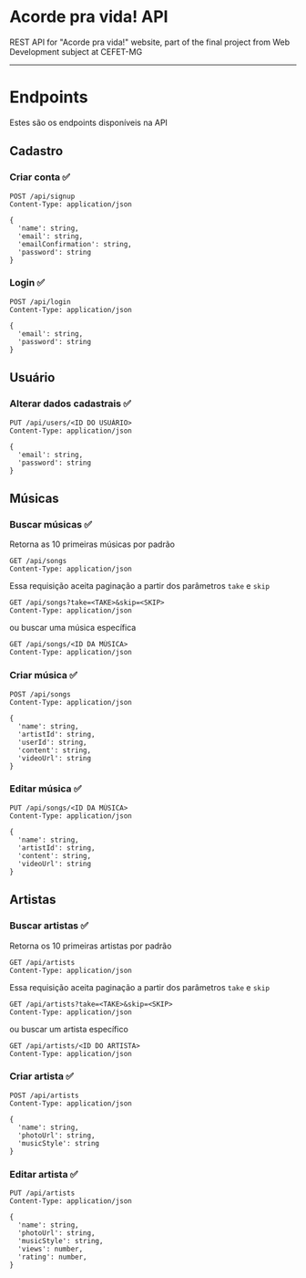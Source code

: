 # Acorde pra vida! API
REST API for "Acorde pra vida!" website, part of the final project from Web Development subject at CEFET-MG

---

# Endpoints
Estes são os endpoints disponíveis na API

## **Cadastro**

### **Criar conta** ✅

```
POST /api/signup
Content-Type: application/json

{
  'name': string,
  'email': string,
  'emailConfirmation': string,
  'password': string
}
```

### **Login**  ✅

```
POST /api/login
Content-Type: application/json

{
  'email': string,
  'password': string
}
```

## **Usuário**

### **Alterar dados cadastrais** ✅

```
PUT /api/users/<ID DO USUÁRIO>
Content-Type: application/json

{
  'email': string,
  'password': string
}
```

## **Músicas**

### **Buscar músicas** ✅

Retorna as 10 primeiras músicas por padrão

```
GET /api/songs
Content-Type: application/json
```

Essa requisição aceita paginação a partir dos parâmetros `take` e `skip`

```
GET /api/songs?take=<TAKE>&skip=<SKIP>
Content-Type: application/json
```
ou buscar uma música específica
```
GET /api/songs/<ID DA MÚSICA>
Content-Type: application/json
```

### **Criar música** ✅

```
POST /api/songs
Content-Type: application/json

{
  'name': string,
  'artistId': string,
  'userId': string,
  'content': string,
  'videoUrl': string
}
```

### **Editar música** ✅

```
PUT /api/songs/<ID DA MÚSICA>
Content-Type: application/json

{
  'name': string,
  'artistId': string,
  'content': string,
  'videoUrl': string
}
```

## **Artistas**

### **Buscar artistas** ✅

Retorna os 10 primeiras artistas por padrão

```
GET /api/artists
Content-Type: application/json
```

Essa requisição aceita paginação a partir dos parâmetros `take` e `skip`

```
GET /api/artists?take=<TAKE>&skip=<SKIP>
Content-Type: application/json
```
ou buscar um artista específico
```
GET /api/artists/<ID DO ARTISTA>
Content-Type: application/json
```

### **Criar artista** ✅

```
POST /api/artists
Content-Type: application/json

{
  'name': string,
  'photoUrl': string,
  'musicStyle': string
}
```

### **Editar artista** ✅

```
PUT /api/artists
Content-Type: application/json

{
  'name': string,
  'photoUrl': string,
  'musicStyle': string,
  'views': number,
  'rating': number,
}
```